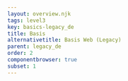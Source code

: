 ```yaml
---
layout: overview.njk
tags: level3
key: basics-legacy_de
title: Basis
alternativetitle: Basis Web (Legacy)
parent: legacy_de
order: 2
componentbrowser: true
subset: 1
---
```

